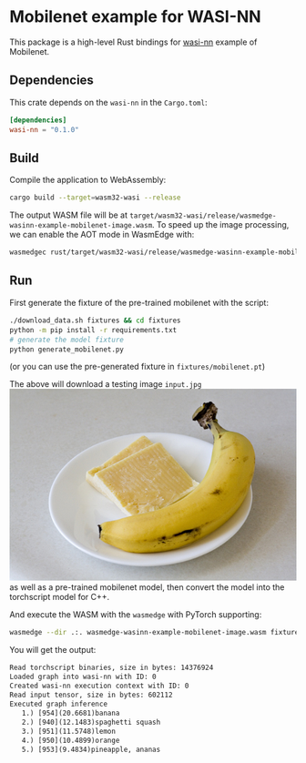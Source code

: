 # Mobilenet example for WASI-NN

This package is a high-level Rust bindings for [wasi-nn] example of Mobilenet.

[wasi-nn]: https://github.com/WebAssembly/wasi-nn

## Dependencies

This crate depends on the `wasi-nn` in the `Cargo.toml`:

```toml
[dependencies]
wasi-nn = "0.1.0"
```

## Build

Compile the application to WebAssembly:

```bash
cargo build --target=wasm32-wasi --release
```

The output WASM file will be at `target/wasm32-wasi/release/wasmedge-wasinn-example-mobilenet-image.wasm`.
To speed up the image processing, we can enable the AOT mode in WasmEdge with:

```bash
wasmedgec rust/target/wasm32-wasi/release/wasmedge-wasinn-example-mobilenet-image.wasm wasmedge-wasinn-example-mobilenet-image.wasm
```

## Run

First generate the fixture of the pre-trained mobilenet with the script:

```bash
./download_data.sh fixtures && cd fixtures
python -m pip install -r requirements.txt
# generate the model fixture
python generate_mobilenet.py
```

(or you can use the pre-generated fixture in `fixtures/mobilenet.pt`)

The above will download a testing image `input.jpg`
![](https://github.com/bytecodealliance/wasi-nn/raw/main/rust/images/1.jpg)
as well as a pre-trained mobilenet model, then convert the model into the torchscript model for C++.

And execute the WASM with the `wasmedge` with PyTorch supporting:

```bash
wasmedge --dir .:. wasmedge-wasinn-example-mobilenet-image.wasm fixtures/mobilenet.pt input.jpg
```

You will get the output:

```console
Read torchscript binaries, size in bytes: 14376924
Loaded graph into wasi-nn with ID: 0
Created wasi-nn execution context with ID: 0
Read input tensor, size in bytes: 602112
Executed graph inference
   1.) [954](20.6681)banana
   2.) [940](12.1483)spaghetti squash
   3.) [951](11.5748)lemon
   4.) [950](10.4899)orange
   5.) [953](9.4834)pineapple, ananas
```
